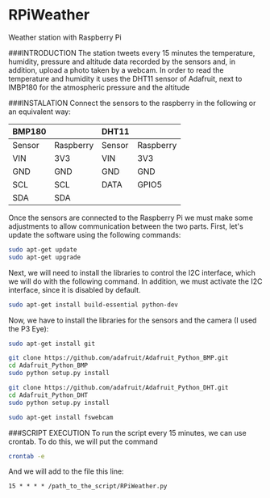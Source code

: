 # RPiWeather
Weather station with Raspberry Pi

###INTRODUCTION
The station tweets every 15 minutes the temperature, humidity, pressure and altitude data recorded by the sensors and, in addition, upload a photo taken by a webcam. In order to read the temperature and humidity it uses the DHT11 sensor of Adafruit, next to lMBP180 for the atmospheric pressure and the altitude

###INSTALATION
Connect the sensors to the raspberry in the following or an equivalent way:

|  BMP180 |         |  DHT11  |         |
|---------|---------|---------|---------|
| Sensor  |Raspberry| Sensor  |Raspberry|
|  VIN    |  3V3    |  VIN    |  3V3    |
|  GND    |  GND    |  GND    |  GND    |
|  SCL    |  SCL    |  DATA   |  GPIO5  |
|  SDA    |  SDA    |

Once the sensors are connected to the Raspberry Pi we must make some adjustments to allow communication between the two parts. First, let's update the software using the following commands:
```bash
sudo apt-get update
sudo apt-get upgrade
```

Next, we will need to install the libraries to control the I2C interface, which we will do with the following command. In addition, we must activate the I2C interface, since it is disabled by default.
```bash
sudo apt-get install build-essential python-dev
```

Now, we have to install the libraries for the sensors and the camera (I used the P3 Eye):
```bash
sudo apt-get install git

git clone https://github.com/adafruit/Adafruit_Python_BMP.git 
cd Adafruit_Python_BMP
sudo python setup.py install

git clone https://github.com/adafruit/Adafruit_Python_DHT.git 
cd Adafruit_Python_DHT
sudo python setup.py install

sudo apt-get install fswebcam
```

###SCRIPT EXECUTION
To run the script every 15 minutes, we can use crontab. To do this, we will put the command
```bash
crontab -e
```
And we will add to the file this line:
```
15 * * * * /path_to_the_script/RPiWeather.py
```
